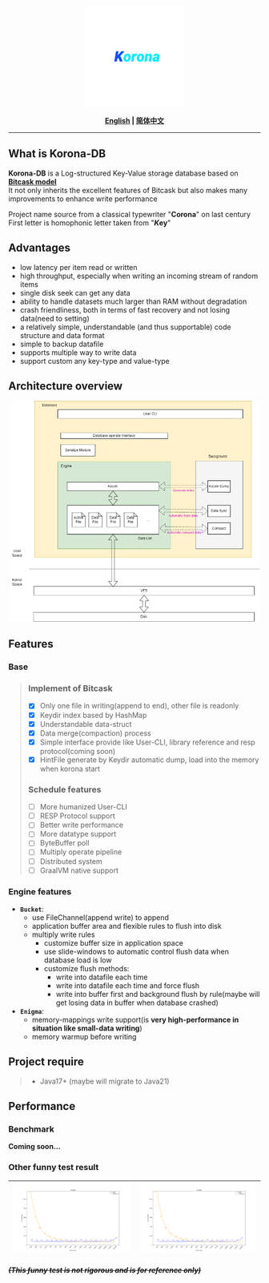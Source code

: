 <div align="center">
   <img width="200" src="logo.png" alt="logo"></br>
</div>
<div style="text-align: center">

<strong>

[English](README.md) | [简体中文](README_CHN.md)

</strong>

</div>

---

## What is Korona-DB
**Korona-DB** is a Log-structured Key-Value storage database based on [**Bitcask model**](https://riak.com/assets/bitcask-intro.pdf)  
It not only inherits the excellent features of Bitcask but also makes many improvements to enhance write performance

Project name source from a classical typewriter "**Corona**" on last century  
First letter is homophonic letter taken from "***K*ey**"

## Advantages
- low latency per item read or written
- high throughput, especially when writing an incoming stream of random items
- single disk seek can get any data
- ability to handle datasets much larger than RAM without degradation
- crash friendliness, both in terms of fast recovery and not losing data(need to setting)
- a relatively simple, understandable (and thus supportable) code structure and data format
- simple to backup datafile
- supports multiple way to write data
- support custom any key-type and value-type

## Architecture overview
![korona_argriculture.png](docs/img/korona_argriculture.png)

## Features

### Base
> ### Implement of Bitcask
> - [X] Only one file in writing(append to end), other file is readonly
> - [X] Keydir index based by HashMap
> - [X] Understandable data-struct
> - [X] Data merge(compaction) process
> - [X] Simple interface provide like User-CLI, library reference and resp protocol(coming soon) 
> - [X] HintFile generate by Keydir automatic dump, load into the memory when korona start
> ### Schedule features
> - [ ] More humanized User-CLI
> - [ ] RESP Protocol support
> - [ ] Better write performance
> - [ ] More datatype support
> - [ ] ByteBuffer poll
> - [ ] Multiply operate pipeline
> - [ ] Distributed system
> - [ ] GraalVM native support

### Engine features
- **`Bucket`**: 
  - use FileChannel(append write) to append
  - application buffer area and flexible rules to flush into disk
  - multiply write rules
    - customize buffer size in application space
    - use slide-windows to automatic control flush data when database load is low
    - customize flush methods:
      - write into datafile each time
      - write into datafile each time and force flush
      - write into buffer first and background flush by rule(maybe will get losing data in buffer when database crashed)
- **`Enigma`**:
  - memory-mappings write support(is **very high-performance in situation like small-data writing**)
  - memory warmup before writing

## Project require
> - Java17+ (maybe will migrate to Java21)

## Performance

### Benchmark
**Coming soon...**

### Other funny test result 

| ![SSD 1GB Test](docs/img/DZPC_1T_SSD.png) | ![HDD 1GB Test](docs/img/DZPC_1T_SSD.png) |
|:-----------------------------------------:|:-----------------------------------------:|

###### ~~***(This funny test is not rigorous and is for reference only)***~~